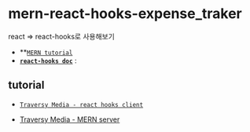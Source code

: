 # mern-react-hooks-expense_traker
react => react-hooks로 사용해보기
* **[`MERN tutorial`](https://github.com/Juminhark/mern-exercise_traker)
* **[`react-hooks doc`](https://ko.reactjs.org/docs/hooks-intro.html)** : 

## tutorial 
* [`Traversy Media - react hooks client`](https://www.youtube.com/watch?v=XuFDcZABiDQ&t=382s) 

* [Traversy Media - MERN server](https://www.youtube.com/watch?v=KyWaXA_NvT0&t=245s)

